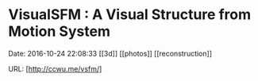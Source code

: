 # VisualSFM : A Visual Structure from Motion System

Date: 2016-10-24 22:08:33
[[3d]] [[photos]] [[reconstruction]]

URL: [http://ccwu.me/vsfm/]
